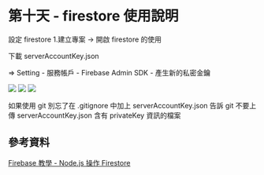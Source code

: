 # 第十天 - firestore 使用說明

設定 firestore 
1.建立專案 -> 開啟 firestore 的使用

下載 serverAccountKey.json 

=> Setting - 服務帳戶 - Firebase Admin SDK - 產生新的私密金鑰

![](https://i.imgur.com/OwMlFjj.png)
![](https://i.imgur.com/wH85IbC.png)
![](https://i.imgur.com/ksSeJkj.png)


如果使用 git 別忘了在 .gitignore 中加上 serverAccountKey.json 
告訴 git 不要上傳 serverAccountKey.json 含有 privateKey 資訊的檔案

## 參考資料

[Firebase 教學 - Node.js 操作 Firestore](https://www.oxxostudio.tw/articles/201907/firebase-nodejs-firestore.html)